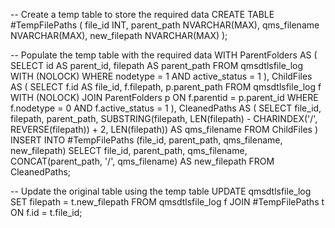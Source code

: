 -- Create a temp table to store the required data
CREATE TABLE #TempFilePaths (
    file_id INT,
    parent_path NVARCHAR(MAX),
    qms_filename NVARCHAR(MAX),
    new_filepath NVARCHAR(MAX)
);

-- Populate the temp table with the required data
WITH ParentFolders AS (
    SELECT id AS parent_id, filepath AS parent_path
    FROM qmsdtlsfile_log WITH (NOLOCK)
    WHERE nodetype = 1 AND active_status = 1
),
ChildFiles AS (
    SELECT f.id AS file_id, f.filepath, p.parent_path
    FROM qmsdtlsfile_log f WITH (NOLOCK)
    JOIN ParentFolders p ON f.parentid = p.parent_id
    WHERE f.nodetype = 0 AND f.active_status = 1
),
CleanedPaths AS (
    SELECT file_id, filepath, parent_path,
           SUBSTRING(filepath, LEN(filepath) - CHARINDEX('/', REVERSE(filepath)) + 2, LEN(filepath)) AS qms_filename
    FROM ChildFiles
)
INSERT INTO #TempFilePaths (file_id, parent_path, qms_filename, new_filepath)
SELECT file_id, parent_path, qms_filename,
       CONCAT(parent_path, '/', qms_filename) AS new_filepath
FROM CleanedPaths;


-- Update the original table using the temp table
UPDATE qmsdtlsfile_log
SET filepath = t.new_filepath
FROM qmsdtlsfile_log f
JOIN #TempFilePaths t ON f.id = t.file_id;